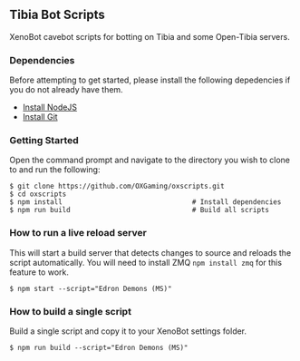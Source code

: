 ## Tibia Bot Scripts

XenoBot cavebot scripts for botting on Tibia and some Open-Tibia servers.

### Dependencies
Before attempting to get started, please install the following depedencies if you do not already have them.

- [Install NodeJS](https://nodejs.org/en/)
- [Install Git](https://git-scm.com/download/win)

### Getting Started
Open the command prompt and navigate to the directory you wish to clone to and run the following:

```shell
$ git clone https://github.com/OXGaming/oxscripts.git
$ cd oxscripts
$ npm install                                # Install dependencies
$ npm run build                              # Build all scripts
```

### How to run a live reload server
This will start a build server that detects changes to source and reloads the script automatically.
You will need to install ZMQ `npm install zmq` for this feature to work.

```shell
$ npm start --script="Edron Demons (MS)"
```

### How to build a single script
Build a single script and copy it to your XenoBot settings folder.

```shell
$ npm run build --script="Edron Demons (MS)"
```
